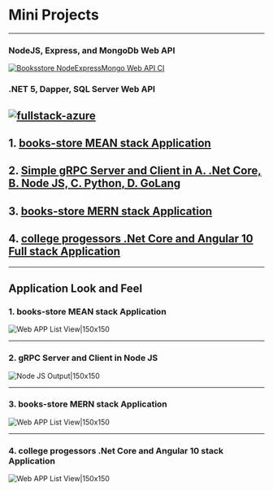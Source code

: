 # Mini Projects

---


### NodeJS, Express, and MongoDb Web API
[![Booksstore NodeExpressMongo Web API CI](https://github.com/vishipayyallore/mini-projects-2021/actions/workflows/booksstore-nodeexpressmongo.yml/badge.svg)](https://github.com/vishipayyallore/mini-projects-2021/actions/workflows/booksstore-nodeexpressmongo.yml)

### .NET 5, Dapper, SQL Server Web API

[![fullstack-azure](https://github.com/vishipayyallore/mini-projects-2021/actions/workflows/fullstack-azure.yml/badge.svg)](https://github.com/vishipayyallore/mini-projects-2021/actions/workflows/fullstack-azure.yml)
---

## 1. [books-store MEAN stack Application](https://github.com/vishipayyallore/mini-projects-2020/tree/master/Projects/books-store-mean)

## 2. [Simple gRPC Server and Client in **A.** .Net Core, **B.** Node JS, **C.** Python, **D.** GoLang](https://github.com/vishipayyallore/mini-projects-2020/tree/master/Projects/grpc-helloworld)

## 3. [books-store MERN stack Application](https://github.com/vishipayyallore/mini-projects-2020/tree/master/Projects/book-store-mern)

## 4. [college progessors .Net Core and Angular 10 Full stack Application](https://github.com/vishipayyallore/mini-projects-2020/tree/master/Projects/fullstack-.netcore-angular)



*************************************************************************************************************************************

## Application Look and Feel

### 1. books-store **MEAN** stack Application

![Web APP List View|150x150](./Projects/books-store-mean/Documentation/Images/BooksList.PNG)

*************************************************************************************************************************************

### 2. gRPC Server and Client in **Node JS**

![Node JS Output|150x150](./Projects/grpc-helloworld/Documentation/Images/gRPC_In_NodeJS.PNG)

*************************************************************************************************************************************

### 3. books-store **MERN** stack Application

![Web APP List View|150x150](./Projects/book-store-mern/Documentation/Images/ListBooks.PNG)

*************************************************************************************************************************************

### 4. college progessors **.Net Core and Angular 10** stack Application

![Web APP List View|150x150](./Projects/fullstack-.netcore-angular/Documentation/Images/AppListView.PNG)
